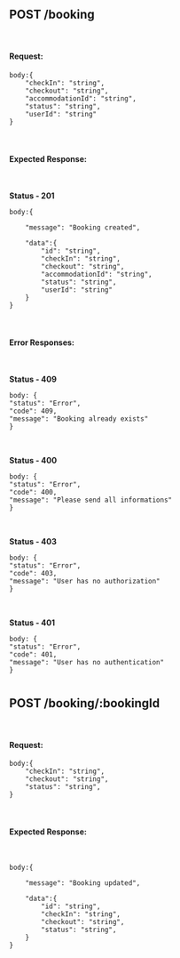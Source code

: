 ## POST /booking

<br>

#### Request:

```
body:{
    "checkIn": "string",
    "checkout": "string",
    "accommodationId": "string",
    "status": "string",
    "userId": "string"
}
```

<br>

#### Expected Response:

<br>

**Status - 201**


```
body:{

    "message": "Booking created",

    "data":{
        "id": "string",
        "checkIn": "string",
        "checkout": "string",
        "accommodationId": "string",
        "status": "string",
        "userId": "string"
    }
}
```

<br>

#### Error Responses:

<br>

**Status - 409**

```
body: {
"status": "Error",
"code": 409,
"message": "Booking already exists"
}
```

<br>

**Status - 400**

```
body: {
"status": "Error",
"code": 400,
"message": "Please send all informations"
}
```

<br>

**Status - 403**

```
body: {
"status": "Error",
"code": 403,
"message": "User has no authorization"
}
```

<br>

**Status - 401**

```
body: {
"status": "Error",
"code": 401,
"message": "User has no authentication"
}
```

#

## POST /booking/:bookingId

<br>

#### Request:

```
body:{
    "checkIn": "string",
    "checkout": "string",
    "status": "string",
}
```

<br>

#### Expected Response:

<br>

```
body:{

    "message": "Booking updated",

    "data":{
        "id": "string",
        "checkIn": "string",
        "checkout": "string",
        "status": "string",
    }
}
```